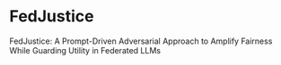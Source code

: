 # FedJustice
 FedJustice: A Prompt-Driven Adversarial Approach to Amplify Fairness While Guarding Utility in Federated LLMs
